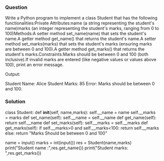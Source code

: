 ### Question

Write a Python program to implement a class Student that has the following functionalities:Private Attributes:name (a string representing the student's name)marks (an integer representing the student's marks, ranging from 0 to 100)Methods:A setter method set_name(name) that sets the student's name.A getter method get_name() that returns the student's name.A setter method set_marks(marks) that sets the student's marks (ensuring marks are between 0 and 100).A getter method get_marks() that returns the student's marks.Constraints:Marks should be between 0 and 100 (both inclusive).If invalid marks are entered (like negative values or values above 100), print an error message.

Output:

Student Name: Alice
Student Marks: 85
Error: Marks should be between 0 and 100.

### Solution

class Student:
    def __init__(self, name,marks):
        self.__name = name
        self.__marks = marks
    def set_name(self):
        self.__name = self.__name
    def get_name(self):
        return self.__name 
    def set_marks(self):
        self.__marks = self.__marks
    def get_marks(self):
        if self.__marks>0 and self.__marks<100:
            return self.__marks
        else:
            return "Marks Should be between 0 and 100"

name = input() 
marks = int(input())
res = Student(name,marks)
print("Student name :",res.get_name())
print("Student marks: ",res.get_marks())
